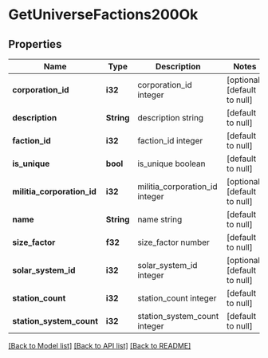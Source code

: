 # GetUniverseFactions200Ok

## Properties
Name | Type | Description | Notes
------------ | ------------- | ------------- | -------------
**corporation_id** | **i32** | corporation_id integer | [optional] [default to null]
**description** | **String** | description string | [default to null]
**faction_id** | **i32** | faction_id integer | [default to null]
**is_unique** | **bool** | is_unique boolean | [default to null]
**militia_corporation_id** | **i32** | militia_corporation_id integer | [optional] [default to null]
**name** | **String** | name string | [default to null]
**size_factor** | **f32** | size_factor number | [default to null]
**solar_system_id** | **i32** | solar_system_id integer | [optional] [default to null]
**station_count** | **i32** | station_count integer | [default to null]
**station_system_count** | **i32** | station_system_count integer | [default to null]

[[Back to Model list]](../README.md#documentation-for-models) [[Back to API list]](../README.md#documentation-for-api-endpoints) [[Back to README]](../README.md)


